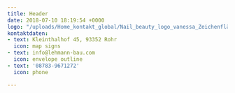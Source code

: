 ```yaml
---
title: Header
date: 2018-07-10 18:19:54 +0000
logo: "/uploads/Home_kontakt_global/Nail_beauty_logo_vanessa_Zeichenfläche 1.jpg"
kontaktdaten:
- text: Kleinthalhof 45, 93352 Rohr
  icon: map signs
- text: info@lehmann-bau.com
  icon: envelope outline
- text: '08783-9671272'
  icon: phone

---
```

